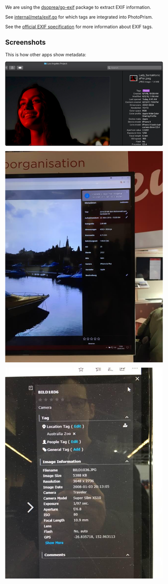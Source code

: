 We are using the [dsoprea/go-exif](https://github.com/dsoprea/go-exif) package to extract EXIF information.

See [internal/meta/exif.go](https://github.com/photoprism/photoprism/blob/master/internal/meta/exif.go) for which tags are integrated into PhotoPrism. 

See the [official EXIF specification](https://dl.photoprism.app/pdf/20120101-Exif_v2.3.pdf) for more information about EXIF tags.

## Screenshots ##

This is how other apps show metadata:

![apple_exif](46595860-a4b7f280-cada-11e8-9ef8-d64c5f560148.png)

![photo_2018-10-08_09-16-15](46595914-d4ff9100-cada-11e8-9482-2bc6c82d81ef.jpg)

![photo_2018-10-08_09-16-12](46595915-d4ff9100-cada-11e8-940b-9cd3d91135e7.jpg)
